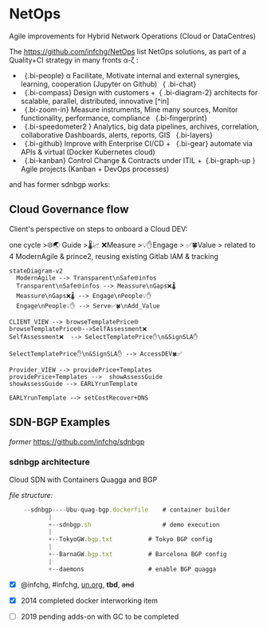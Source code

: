 # NetOps

Agile improvements for Hybrid Network Operations (Cloud or DataCentres) 

The https://github.com/infchg/NetOps list NetOps solutions, as part of a Quality+CI strategy in many fronts α-ζ :
   	
 - ` `{.bi-people} α Facilitate, Motivate internal and external synergies, learning, cooperation (Jupyter on Github) ` `{ .bi-chat}
 - ` `{.bi-compass} Design with customers +` `{ .bi-diagram-2} architects for scalable, parallel, distributed, innovative [^in] 
 - ` `{.bi-zoom-in} Measure instruments, Mine many sources, Monitor functionality, performance, compliance ` `{.bi-fingerprint} 
 - ` `{.bi-speedometer2 } Analytics, big data pipelines, archives, correlation, collaborative Dashboards, alerts, reports, GIS ` `{.bi-layers}
 - ` `{.bi-github} Improve with Enterprise CI/CD + ` `{.bi-gear}  automate via APIs & virtual (Docker Kubernetes cloud)
 - ` `{.bi-kanban} Control Change & Contracts under ITIL +` `{.bi-graph-up } Agile projects (Kanban + DevOps processes)

and has former sdnbgp works:

## Cloud Governance flow

Client's perspective on steps to onboard a Cloud DEV:

one cycle >🌐🌏 Guide  >🌡📈 ❌Measure >💡✋Engage > ✅🍀Value  >
related to 4 ModernAgile & prince2, reusing existing Gitlab IAM & tracking

```mermaid
stateDiagram-v2     
  ModernAgile --> Transparent\nSafe🌐infos
  Transparent\nSafe🌐infos --> Meassure\nGaps❌🌡
  Meassure\nGaps❌🌡 --> Engage\nPeople💡✋
  Engage\nPeople💡✋ --> Serve✅🍀\nAdd_Value
 
CLIENT_VIEW --> browseTemplatePrice🌐
browseTemplatePrice🌐-->SelfAssessment❌  
SelfAssessment❌  --> SelectTemplatePrice✋\n&SignSLA✋

SelectTemplatePrice✋\n&SignSLA✋ --> AccessDEV🍀✅
 
Provider_VIEW --> providePrice+Templates
providePrice+Templates -->  showAssessGuide 
showAssessGuide --> EARLYrunTemplate

EARLYrunTemplate --> setCostRecover+DNS 
```


## SDN-BGP Examples

*former* https://github.com/infchg/sdnbgp

### sdnbgp architecture
Cloud SDN with Containers Quagga and BGP


*file structure:* 

```javascript
    --sdnbgp----Ubu-quag-bgp.dockerfile    # container builder
           |
           +--sdnbgp.sh  				   # demo execution
           |
           +--TokyoGW.bgp.txt 		   # Tokyo BGP config
           |
           +--BarnaGW.bgp.txt  		   # Barcelona BGP config    
           |
           +--daemons  				   # enable BGP quagga              
``` 

- [x] @infchg, #infchg, [un.org](), **tbd**, <del>and</del>  
- [x] 2014 completed docker interworking item
- [ ] 2019 pending adds-on with GC to be completed



<!-- no iba? style>
  @import '/opt/node_modules/bootstrap-icons/font/bootstrap-icons.css';
  .pep {color: red}
  em {color: darkblue}
  blockquote  {  background-color: #fcf2f2;     margin-inline-start: 0pt;   margin-block-end: 0pt; } 
   blockquote p { color: #444 ;  margin-block-end: 0pt; }   	   
   h3  {   color: darkgreen;   margin-block-start: 0pt;   font-weight: normal ; }  
   h4 > p   {   color: green; } 
  @import { url("https://cdn.jsdelivr.net/npm/bootstrap-icons@1.6.1/font/bootstrap-icons.css"); }
</style -->
